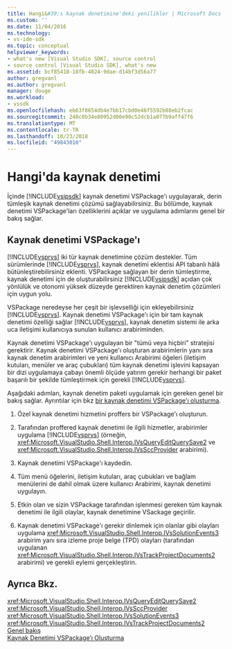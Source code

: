 ```yaml
---
title: Hangi&#39;s kaynak denetimine'deki yenilikler | Microsoft Docs
ms.custom: ''
ms.date: 11/04/2016
ms.technology:
- vs-ide-sdk
ms.topic: conceptual
helpviewer_keywords:
- what's new [Visual Studio SDK], source control
- source control [Visual Studio SDK], what's new
ms.assetid: bcf85418-18fb-4824-9dae-d14bf3d56a77
author: gregvanl
ms.author: gregvanl
manager: douge
ms.workload:
- vssdk
ms.openlocfilehash: eb63f8654db4e7bb17cbd0e46f5592b88eb2fcac
ms.sourcegitcommit: 240c8b34e80952d00e90c52dcb1a077b9aff47f6
ms.translationtype: MT
ms.contentlocale: tr-TR
ms.lasthandoff: 10/23/2018
ms.locfileid: "49843010"
---
```

# <a name="what39s-new-in-source-control"></a>Hangi&#39;da kaynak denetimi
İçinde [!INCLUDE[vsipsdk](../../extensibility/includes/vsipsdk_md.md)] kaynak denetimi VSPackage'ı uygulayarak, derin tümleşik kaynak denetimi çözümü sağlayabilirsiniz. Bu bölümde, kaynak denetimi VSPackage'ları özelliklerini açıklar ve uygulama adımlarını genel bir bakış sağlar.  
  
## <a name="the-source-control-vspackage"></a>Kaynak denetimi VSPackage'ı  
 [!INCLUDE[vsprvs](../../code-quality/includes/vsprvs_md.md)] iki tür kaynak denetimine çözüm destekler. Tüm sürümlerinde [!INCLUDE[vsprvs](../../code-quality/includes/vsprvs_md.md)], kaynak denetimi eklentisi API tabanlı hâlâ bütünleştirebilirsiniz eklenti. VSPackage sağlayan bir derin tümleştirme, kaynak denetimi için de oluşturabilirsiniz [!INCLUDE[vsipsdk](../../extensibility/includes/vsipsdk_md.md)] açıdan çok yönlülük ve otonomi yüksek düzeyde gerektiren kaynak denetim çözümleri için uygun yolu.  
  
 VSPackage neredeyse her çeşit bir işlevselliği için ekleyebilirsiniz [!INCLUDE[vsprvs](../../code-quality/includes/vsprvs_md.md)]. Kaynak denetimi VSPackage'ı için bir tam kaynak denetimi özelliği sağlar [!INCLUDE[vsprvs](../../code-quality/includes/vsprvs_md.md)], kaynak denetim sistemi ile arka uca iletişimi kullanıcıya sunulan kullanıcı arabiriminden.  
  
 Kaynak denetimi VSPackage'ı uygulayan bir "tümü veya hiçbiri" stratejisi gerektirir. Kaynak denetimi VSPackage'ı oluşturan arabirimlerin yanı sıra kaynak denetim arabirimleri ve yeni kullanıcı Arabirimi öğeleri (iletişim kutuları, menüler ve araç çubukları) tüm kaynak denetimi işlevini kapsayan bir dizi uygulamaya çabayı önemli ölçüde yatırım gerekir herhangi bir paket başarılı bir şekilde tümleştirmek için gerekli [!INCLUDE[vsprvs](../../code-quality/includes/vsprvs_md.md)].  
  
 Aşağıdaki adımları, kaynak denetim paketi uygulamak için gereken genel bir bakış sağlar. Ayrıntılar için bkz [bir kaynak denetimi VSPackage'ı oluşturma](../../extensibility/internals/creating-a-source-control-vspackage.md).  
  
1. Özel kaynak denetimi hizmetini proffers bir VSPackage'ı oluşturun.  
  
2. Tarafından proffered kaynak denetimi ile ilgili hizmetler, arabirimler uygulama [!INCLUDE[vsprvs](../../code-quality/includes/vsprvs_md.md)] (örneğin, <xref:Microsoft.VisualStudio.Shell.Interop.IVsQueryEditQuerySave2> ve <xref:Microsoft.VisualStudio.Shell.Interop.IVsSccProvider> arabirimi).  
  
3. Kaynak denetimi VSPackage'ı kaydedin.  
  
4. Tüm menü öğelerini, iletişim kutuları, araç çubukları ve bağlam menülerini de dahil olmak üzere kullanıcı Arabirimi, kaynak denetimi uygulayın.  
  
5. Etkin olan ve sizin VSPackage tarafından işlenmesi gereken tüm kaynak denetimi ile ilgili olaylar, kaynak denetimine VSackage geçirilir.  
  
6. Kaynak denetimi VSPackage'ı gerekir dinlemek için olanlar gibi olayları uygulama <xref:Microsoft.VisualStudio.Shell.Interop.IVsSolutionEvents3> arabirim yanı sıra izleme proje belge (TPD) olayları (tarafından uygulanan <xref:Microsoft.VisualStudio.Shell.Interop.IVsTrackProjectDocuments2> arabirimi) ve gerekli eylemi gerçekleştirin.  
  
## <a name="see-also"></a>Ayrıca Bkz.  
 <xref:Microsoft.VisualStudio.Shell.Interop.IVsQueryEditQuerySave2>   
 <xref:Microsoft.VisualStudio.Shell.Interop.IVsSccProvider>   
 <xref:Microsoft.VisualStudio.Shell.Interop.IVsSolutionEvents3>   
 <xref:Microsoft.VisualStudio.Shell.Interop.IVsTrackProjectDocuments2>   
 [Genel bakış](../../extensibility/internals/source-control-integration-overview.md)   
 [Kaynak Denetimi VSPackage’ı Oluşturma](../../extensibility/internals/creating-a-source-control-vspackage.md)